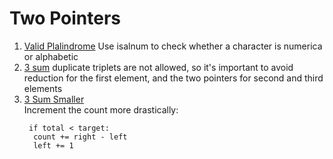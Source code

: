 # Two Pointers
1. [Valid Plalindrome](https://leetcode.com/problems/valid-palindrome)
   Use isalnum to check whether a character is numerica or alphabetic
2. [3 sum](https://leetcode.com/problems/3sum)
   duplicate triplets are not allowed, so it's important to avoid reduction for the first element, and the two pointers for second and third elements
3. [3 Sum Smaller](https://leetcode.com/problems/3sum-smaller)  
   Increment the count more drastically:
   ```
    if total < target:
     count += right - left
     left += 1
   ```
   
